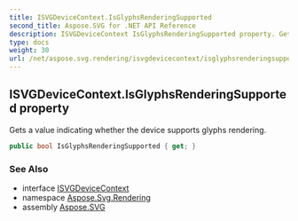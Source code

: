 ```yaml
---
title: ISVGDeviceContext.IsGlyphsRenderingSupported
second_title: Aspose.SVG for .NET API Reference
description: ISVGDeviceContext IsGlyphsRenderingSupported property. Gets a value indicating whether the device supports glyphs rendering
type: docs
weight: 30
url: /net/aspose.svg.rendering/isvgdevicecontext/isglyphsrenderingsupported/
---
```

## ISVGDeviceContext.IsGlyphsRenderingSupported property

Gets a value indicating whether the device supports glyphs rendering.

```csharp
public bool IsGlyphsRenderingSupported { get; }
```

### See Also

* interface [ISVGDeviceContext](../)
* namespace [Aspose.Svg.Rendering](../../../aspose.svg.rendering/)
* assembly [Aspose.SVG](../../../)
